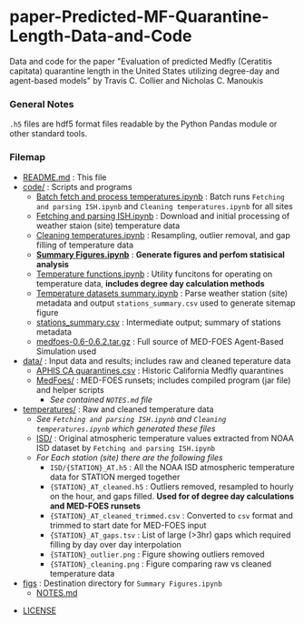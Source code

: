 # paper-Predicted-MF-Quarantine-Length-Data-and-Code
Data and code for the paper "Evaluation of predicted Medfly (Ceratitis capitata) quarantine length in the United States utilizing degree-day and agent-based models" by Travis C. Collier and Nicholas C. Manoukis

### General Notes

`.h5` files are hdf5 format files readable by the Python Pandas module or other standard tools.


### Filemap

* [README.md](./README.md) : This file
* [code/](./code) : Scripts and programs
   * [Batch fetch and process temperatures.ipynb](./code/Batch%20fetch%20and%20process%20temperatures.ipynb) : 
   Batch runs `Fetching and parsing ISH.ipynb` and `Cleaning temperatures.ipynb` for all sites
   * [Fetching and parsing ISH.ipynb](./code/Fetching%20and%20parsing%20ISH.ipynb) : 
   Download and initial processing of weather staion (site) temperature data
   * [Cleaning temperatures.ipynb](./code/Cleaning%20temperatures.ipynb) :
   Resampling, outlier removal, and gap filling of temperature data
   * [**Summary Figures.ipynb**](./code/Summary%20Figures.ipynb) : 
   **Generate figures and perfom statisical analysis**
   * [Temperature functions.ipynb](./code/Temperature%20functions.ipynb) : 
   Utility funcitons for operating on temperature data, **includes degree day calculation methods**
   * [Temperature datasets summary.ipynb](./code/Temperature%20datasets%20summary.ipynb) :
   Parse weather station (site) metadata and output `stations_summary.csv` used to generate sitemap figure
   * [stations_summary.csv](./code/stations_summary.csv) : Intermediate output; summary of stations metadata
   * [medfoes-0.6-0.6.2.tar.gz](./code/medfoes-0.6-0.6.2.tar.gz) :
   Full source of MED-FOES Agent-Based Simulation used 
* [data/](./data) : Input data and results; includes raw and cleaned teperature data
   * [APHIS CA quarantines.csv](./data/APHIS%20CA%20quarantines.csv) : Historic California Medfly quarantines
   * [MedFoes/](./data/MedFoes) : MED-FOES runsets; includes compiled program (jar file) and helper scripts
     * *See contained `NOTES.md` file*
 * [temperatures/](./data/temperatures) : Raw and cleaned temperature data
   * *See `Fetching and parsing ISH.ipynb` and `Cleaning temperatures.ipynb` which generated these files*
   * [ISD/](./data/temperatures/ISD) : Original atmospheric temperature values extracted from NOAA ISD dataset by `Fetching and parsing ISH.ipynb`
   * *For Each station (site) there are the following files*
     * `ISD/{STATION}_AT.h5` : All the NOAA ISD atmospheric temperature data for STATION merged together
     * `{STATION}_AT_cleaned.h5` : Outliers removed, resampled to hourly on the hour, and gaps filled. **Used for of degree day calculations and MED-FOES runsets**
     * `{STATION}_AT_cleaned_trimmed.csv` : Converted to `csv` format and trimmed to start date for MED-FOES input
     * `{STATION}_AT_gaps.tsv` : List of large (>3hr) gaps which required filling by day over day interpolation
     * `{STATION}_outlier.png` : Figure showing outliers removed
     * `{STATION}_cleaning.png` : Figure comparing raw vs cleaned temperature data
 * [figs](./figs) : Destination directory for `Summary Figures.ipynb`
   * [NOTES.md](./figs/NOTES.md)
- [LICENSE](./LICENSE)
